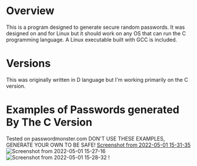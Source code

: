 # Overview
This is a program designed to generate secure random passwords. It was designed on and for Linux but it should work on any OS that can run the C programming language. A Linux executable built with GCC is included.

# Versions
This was originally written in D language but I'm working primarily on the C version.

# Examples of Passwords generated By The C Version
Tested on passwordmonster.com
DON'T USE THESE EXAMPLES, GENERATE YOUR OWN TO BE SAFE!
[Screenshot from 2022-05-01 15-31-35](https://user-images.githubusercontent.com/17995774/166161675-2f01581c-a4ab-4a11-a8f9-00086936fa30.png)
![Screenshot from 2022-05-01 15-27-16](https://user-images.githubusercontent.com/17995774/166161676-81f1d94d-c79e-4b4a-9ca0-242a5add65dd.png)
![Screenshot from 2022-05-01 15-28-32](https://user-images.githubusercontent.com/17995774/166161677-f6e40134-a2a0-4114-9e0c-29626c3fb903.png)
!

